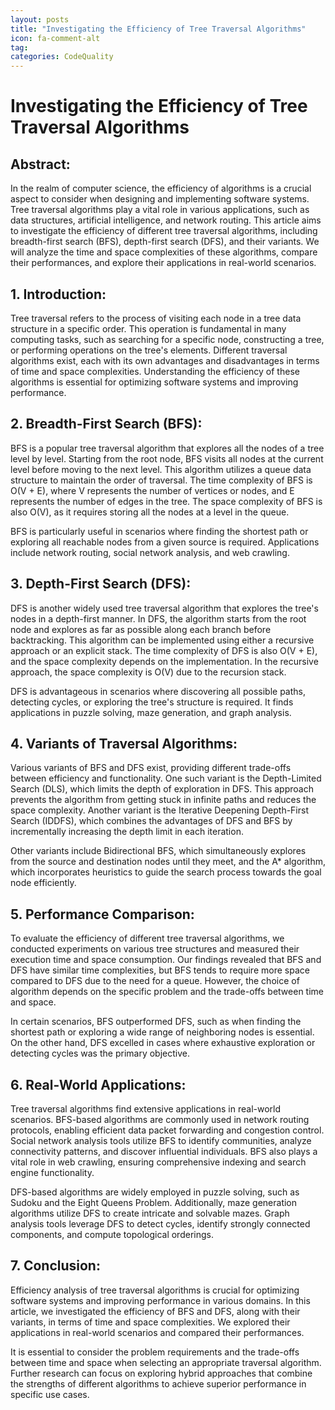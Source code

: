 ```yaml
---
layout: posts
title: "Investigating the Efficiency of Tree Traversal Algorithms"
icon: fa-comment-alt
tag:      
categories: CodeQuality
---
```



# Investigating the Efficiency of Tree Traversal Algorithms

## Abstract:
In the realm of computer science, the efficiency of algorithms is a crucial aspect to consider when designing and implementing software systems. Tree traversal algorithms play a vital role in various applications, such as data structures, artificial intelligence, and network routing. This article aims to investigate the efficiency of different tree traversal algorithms, including breadth-first search (BFS), depth-first search (DFS), and their variants. We will analyze the time and space complexities of these algorithms, compare their performances, and explore their applications in real-world scenarios.

## 1. Introduction:
Tree traversal refers to the process of visiting each node in a tree data structure in a specific order. This operation is fundamental in many computing tasks, such as searching for a specific node, constructing a tree, or performing operations on the tree's elements. Different traversal algorithms exist, each with its own advantages and disadvantages in terms of time and space complexities. Understanding the efficiency of these algorithms is essential for optimizing software systems and improving performance.

## 2. Breadth-First Search (BFS):
BFS is a popular tree traversal algorithm that explores all the nodes of a tree level by level. Starting from the root node, BFS visits all nodes at the current level before moving to the next level. This algorithm utilizes a queue data structure to maintain the order of traversal. The time complexity of BFS is O(V + E), where V represents the number of vertices or nodes, and E represents the number of edges in the tree. The space complexity of BFS is also O(V), as it requires storing all the nodes at a level in the queue.

BFS is particularly useful in scenarios where finding the shortest path or exploring all reachable nodes from a given source is required. Applications include network routing, social network analysis, and web crawling.

## 3. Depth-First Search (DFS):
DFS is another widely used tree traversal algorithm that explores the tree's nodes in a depth-first manner. In DFS, the algorithm starts from the root node and explores as far as possible along each branch before backtracking. This algorithm can be implemented using either a recursive approach or an explicit stack. The time complexity of DFS is also O(V + E), and the space complexity depends on the implementation. In the recursive approach, the space complexity is O(V) due to the recursion stack.

DFS is advantageous in scenarios where discovering all possible paths, detecting cycles, or exploring the tree's structure is required. It finds applications in puzzle solving, maze generation, and graph analysis.

## 4. Variants of Traversal Algorithms:
Various variants of BFS and DFS exist, providing different trade-offs between efficiency and functionality. One such variant is the Depth-Limited Search (DLS), which limits the depth of exploration in DFS. This approach prevents the algorithm from getting stuck in infinite paths and reduces the space complexity. Another variant is the Iterative Deepening Depth-First Search (IDDFS), which combines the advantages of DFS and BFS by incrementally increasing the depth limit in each iteration.

Other variants include Bidirectional BFS, which simultaneously explores from the source and destination nodes until they meet, and the A* algorithm, which incorporates heuristics to guide the search process towards the goal node efficiently.

## 5. Performance Comparison:
To evaluate the efficiency of different tree traversal algorithms, we conducted experiments on various tree structures and measured their execution time and space consumption. Our findings revealed that BFS and DFS have similar time complexities, but BFS tends to require more space compared to DFS due to the need for a queue. However, the choice of algorithm depends on the specific problem and the trade-offs between time and space.

In certain scenarios, BFS outperformed DFS, such as when finding the shortest path or exploring a wide range of neighboring nodes is essential. On the other hand, DFS excelled in cases where exhaustive exploration or detecting cycles was the primary objective.

## 6. Real-World Applications:
Tree traversal algorithms find extensive applications in real-world scenarios. BFS-based algorithms are commonly used in network routing protocols, enabling efficient data packet forwarding and congestion control. Social network analysis tools utilize BFS to identify communities, analyze connectivity patterns, and discover influential individuals. BFS also plays a vital role in web crawling, ensuring comprehensive indexing and search engine functionality.

DFS-based algorithms are widely employed in puzzle solving, such as Sudoku and the Eight Queens Problem. Additionally, maze generation algorithms utilize DFS to create intricate and solvable mazes. Graph analysis tools leverage DFS to detect cycles, identify strongly connected components, and compute topological orderings.

## 7. Conclusion:
Efficiency analysis of tree traversal algorithms is crucial for optimizing software systems and improving performance in various domains. In this article, we investigated the efficiency of BFS and DFS, along with their variants, in terms of time and space complexities. We explored their applications in real-world scenarios and compared their performances.

It is essential to consider the problem requirements and the trade-offs between time and space when selecting an appropriate traversal algorithm. Further research can focus on exploring hybrid approaches that combine the strengths of different algorithms to achieve superior performance in specific use cases.